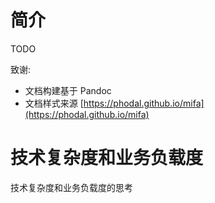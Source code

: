 
# 简介

TODO

致谢:

- 文档构建基于 Pandoc
- 文档样式来源 [https://phodal.github.io/mifa](https://phodal.github.io/mifa)

技术复杂度和业务负载度
===
技术复杂度和业务负载度的思考
